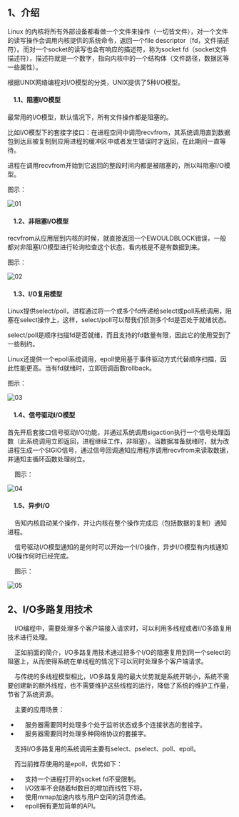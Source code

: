 ## 1、介绍

Linux 的内核将所有外部设备都看做一个文件来操作（一切皆文件），对一个文件的读写操作会调用内核提供的系统命令，返回一个file descriptor（fd，文件描述符）。而对一个socket的读写也会有响应的描述符，称为socket fd（socket文件描述符），描述符就是一个数字，指向内核中的一个结构体（文件路径，数据区等一些属性）。

根据UNIX网络编程对I/O模型的分类，UNIX提供了5种I/O模型。

####     1.1、阻塞I/O模型

最常用的I/O模型，默认情况下，所有文件操作都是阻塞的。

比如I/O模型下的套接字接口：在进程空间中调用recvfrom，其系统调用直到数据包到达且被复制到应用进程的缓冲区中或者发生错误时才返回，在此期间一直等待。

进程在调用recvfrom开始到它返回的整段时间内都是被阻塞的，所以叫阻塞I/O模型。

图示：

![](http://blog.anxpp.com/usr/uploads/2016/05/1140040694.png "01")

####     1.2、非阻塞I/O模型

recvfrom从应用层到内核的时候，就直接返回一个EWOULDBLOCK错误，一般都对非阻塞I/O模型进行轮询检查这个状态，看内核是不是有数据到来。

图示：

![](http://blog.anxpp.com/usr/uploads/2016/05/2665563581.png "02")

####     1.3、I/O复用模型

Linux提供select/poll，进程通过将一个或多个fd传递给select或poll系统调用，阻塞在select操作上，这样，select/poll可以帮我们侦测多个fd是否处于就绪状态。

select/poll是顺序扫描fd是否就绪，而且支持的fd数量有限，因此它的使用受到了一些制约。

Linux还提供一个epoll系统调用，epoll使用基于事件驱动方式代替顺序扫描，因此性能更高。当有fd就绪时，立即回调函数rollback。

图示：

![](http://blog.anxpp.com/usr/uploads/2016/05/860854051.png "03")

####     1.4、信号驱动I/O模型

首先开启套接口信号驱动I/O功能，并通过系统调用sigaction执行一个信号处理函数（此系统调用立即返回，进程继续工作，非阻塞）。当数据准备就绪时，就为改进程生成一个SIGIO信号，通过信号回调通知应用程序调用recvfrom来读取数据，并通知主循环函数处理树立。

    图示：

![](http://blog.anxpp.com/usr/uploads/2016/05/3322063871.png "04")

####     1.5、异步I/O

    告知内核启动某个操作，并让内核在整个操作完成后（包括数据的复制）通知进程。

    信号驱动I/O模型通知的是何时可以开始一个I/O操作，异步I/O模型有内核通知I/O操作何时已经完成。

    图示：

![](http://blog.anxpp.com/usr/uploads/2016/05/4059852491.png "05")

## 2、I/O多路复用技术

    I/O编程中，需要处理多个客户端接入请求时，可以利用多线程或者I/O多路复用技术进行处理。

    正如前面的简介，I/O多路复用技术通过把多个I/O的阻塞复用到同一个select的阻塞上，从而使得系统在单线程的情况下可以同时处理多个客户端请求。

    与传统的多线程模型相比，I/O多路复用的最大优势就是系统开销小，系统不需要创建新的额外线程，也不需要维护这些线程的运行，降低了系统的维护工作量，节省了系统资源。

    主要的应用场景：

*     服务器需要同时处理多个处于监听状态或多个连接状态的套接字。
*     服务器需要同时处理多种网络协议的套接字。

    支持I/O多路复用的系统调用主要有select、pselect、poll、epoll。

    而当前推荐使用的是epoll，优势如下：

*     支持一个进程打开的socket fd不受限制。
*     I/O效率不会随着fd数目的增加而线性下将。
*     使用mmap加速内核与用户空间的消息传递。
*     epoll拥有更加简单的API。



